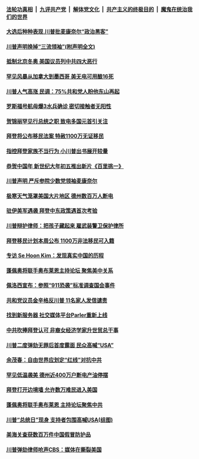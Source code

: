 

####  [法轮功真相](../../../../basic/blob/master/README.md?t=02172201) &nbsp;|&nbsp; [九评共产党](../../../../9ping.md/blob/master/README.md?t=02172201) &nbsp;|&nbsp; [解体党文化](../../../../jtdwh.md/blob/master/README.md?t=02172201)  &nbsp;|&nbsp; [共产主义的终极目的](../../../../gczydzjmd.md/blob/master/README.md?t=02172201) &nbsp;|&nbsp; [魔鬼在统治我们的世界](../../../../mgztzwmdsj.md/blob/master/README.md?t=02172201) 

#### [大选后种种表现 川普批麦康奈尔“政治黑客”](../pages/prog203/a103056006.md?t=02172201) 

#### [川普声明换掉“三流领袖”(附声明全文)](../pages/prog203/a103055990.md?t=02172201) 

#### [抵制北京冬奥 美国议员列中共四大恶行](../pages/prog203/a103055980.md?t=02172201) 

#### [罕见风暴从加拿大到墨西哥 美无电可用酿16死](../pages/prog203/a103055970.md?t=02172201) 

#### [川普人气高涨 民调：75%共和党人盼他东山再起](../pages/prog203/a103055967.md?t=02172201) 

#### [罗斯福号航母爆3水兵确诊 密切接触者无阳性](../pages/prog203/a103055966.md?t=02172201) 

#### [贺锦丽罕见行总统之职 致电多国元首引关注](../pages/prog203/a103055938.md?t=02172201) 

#### [拜登将公布移民法案 特赦1100万无证移民](../pages/prog203/a103055911.md?t=02172201) 

#### [指控拜登家族不当行为 小川普出书展开较量](../pages/prog203/a103055551.md?t=02172201) 

#### [恭贺中国年 新世纪大年初五推出新片《百里挑一》](../pages/prog203/a103054952.md?t=02172201) 

#### [川普声明 严斥参院少数党领袖麦康奈尔](../pages/prog203/a103055853.md?t=02172201) 

#### [极寒天气笼罩美国大片地区 德州数百万人断电](../pages/prog203/a103055833.md?t=02172201) 

#### [驻伊美军遇袭 拜登中东政策遇首次考验](../pages/prog203/a103055830.md?t=02172201) 

#### [川普辩护律师：把孩子藏起来 雇武装警卫保护律所](../pages/prog203/a103055773.md?t=02172201) 

#### [拜登移民计划本周公布 1100万非法移民可入籍](../pages/prog203/a103055819.md?t=02172201) 

#### [专访 Se Hoon Kim：发现真实中国的历程](../pages/prog203/a103055793.md?t=02172201) 

#### [蓬佩奥将联手奥布莱恩主持论坛  聚焦美中关系](../pages/prog203/a103055804.md?t=02172201) 

#### [佩洛西宣布：参照“911恐袭”标准调查国会事件](../pages/prog203/a103055757.md?t=02172201) 

#### [共和党议员金辛格反川普 11名家人发信谴责](../pages/prog203/a103055530.md?t=02172201) 

#### [找到新服务器 社交媒体平台Parler重新上线](../pages/prog203/a103055657.md?t=02172201) 

#### [中共吹捧拜登认可 非裔女经济学家升世贸总干事](../pages/prog203/a103055544.md?t=02172201) 

#### [川普二度弹劾无罪后首度露面 民众高喊“USA”](../pages/prog203/a103055437.md?t=02172201) 

#### [余茂春：自由世界应划定“红线”对抗中共](../pages/prog203/a103055411.md?t=02172201) 

#### [罕见低温袭美 德州近400万户断电产油停摆](../pages/prog203/a103055278.md?t=02172201) 

#### [拜登打开边境墙 允许数万难民进入美国](../pages/prog203/a103055206.md?t=02172201) 

#### [蓬佩奥将联手奥布莱恩 主持论坛聚焦中共](../pages/prog203/a103055203.md?t=02172201) 

#### [川普“总统日”现身 支持者包围高喊USA(组图)](../pages/prog203/a103055163.md?t=02172201) 


#### [美海关查获数百万件中国假冒防护品](../pages/prog203/a103055026.md?t=02172201) 

#### [川普弹劾律师呛声CBS：媒体在撕裂美国](../pages/prog203/a103055005.md?t=02172201) 

